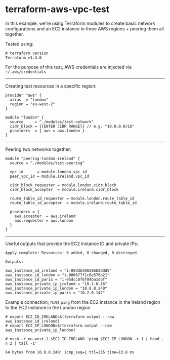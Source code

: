 # terraform-aws-vpc-test

In this example, we're using Terraform modules to create basic network configurations and an EC2 instance in three AWS regions + peering them all together.

Tested using:
```
# terraform version
Terraform v1.3.6
```

For the purpose of this test, AWS credentials are injected via `~/.aws/credentials`

---

Creating test resources in a specific region:

```
provider "aws" {
  alias  = "london"
  region = "eu-west-2"
}

module "london" {
  source     = "./modules/test-network"
  cidr_block = {{ENTER CIDR RANGE}} // e.g. "10.0.0.0/16"
  providers  = { aws = aws.london }
}
```

---

Peering two networks together:
```
module "peering-london-ireland" {
  source = "./modules/test-peering"

  vpc_id      = module.london.vpc_id
  peer_vpc_id = module.ireland.vpc_id

  cidr_block_requester = module.london.cidr_block
  cidr_block_accepter  = module.ireland.cidr_block

  route_table_id_requester = module.london.route_table_id
  route_table_id_accepter  = module.ireland.route_table_id

  providers = {
    aws.accepter  = aws.ireland
    aws.requester = aws.london
  }
}
```

---

Useful outputs that provide the EC2 instance ID and private IPs:
```
Apply complete! Resources: 0 added, 0 changed, 0 destroyed.

Outputs:

aws_instance_id_ireland = "i-09ddb408286b8ddd9"
aws_instance_id_london = "i-000677f1c6e576b21"
aws_instance_id_paris = "i-05dcc8f6f84ba1dbf"
aws_instance_private_ip_ireland = "10.1.0.16"
aws_instance_private_ip_london = "10.0.0.240"
aws_instance_private_ip_paris = "10.2.0.142"
```


Example connection; runs `ping` from the EC2 instance in the Ireland region to the EC2 instance in the London region
```
# export EC2_ID_IRELAND=$(terraform output --raw aws_instance_id_ireland)
# export EC2_IP_LONDON=$(terraform output --raw aws_instance_private_ip_london)

# mssh -r eu-west-1 $EC2_ID_IRELAND 'ping $EC2_IP_LONDON -c 1 | head -n 2 | tail -1'

64 bytes from 10.0.0.240: icmp_seq=1 ttl=255 time=13.8 ms
```
